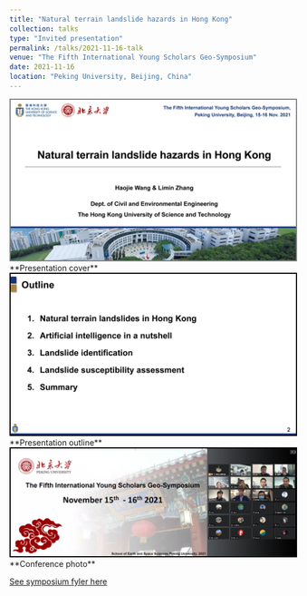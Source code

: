 ```yaml
---
title: "Natural terrain landslide hazards in Hong Kong"
collection: talks
type: "Invited presentation"
permalink: /talks/2021-11-16-talk
venue: "The Fifth International Young Scholars Geo-Symposium"
date: 2021-11-16
location: "Peking University, Beijing, China"
---
```


<img src="/images/Haojie%20Wang_Natural%20terrain%20landslides%20in%20Hong%20Kong_Page_01.jpg" style="border:2px solid grey">
**Presentation cover**

<img src="/images/Haojie%20Wang_Natural%20terrain%20landslides%20in%20Hong%20Kong_Page_02.jpg" style="border:2px solid black">
**Presentation outline**

<img src="/images/f60d2ba7-6f60-4ec2-93f9-0bcb12f30443.png" style="border:2px solid black">
**Conference photo**

[See symposium fyler here](http://124.205.79.199/docs/2021-11/20211102105735191601.pdf)
